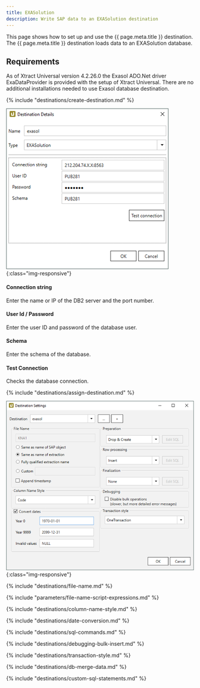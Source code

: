 ```yaml
---
title: EXASolution
description: Write SAP data to an EXASolution destination
---
```


This page shows how to set up and use the {{ page.meta.title }} destination. 
The {{ page.meta.title }} destination loads data to an EXASolution database.

## Requirements

As of Xtract Universal version 4.2.26.0 the Exasol ADO.Net driver ExaDataProvider is provided with the setup of Xtract Universal. 
There are no additional installations needed to use Exasol database destination.


{% include "destinations/create-destination.md" %}

![Destination-Details](../../assets/images/xu/documentation/destinations/exasol/destination-details.png){:class="img-responsive"}

#### Connection string
Enter the name or IP of the DB2 server and the port number. 

#### User Id / Password
Enter the user ID and password of the database user.

#### Schema
Enter the schema of the database.
  
#### Test Connection
Checks the database connection.

{% include "destinations/assign-destination.md" %}

![Destination-settings](../../assets/images/xu/documentation/destinations/exasol/destination-settings.png){:class="img-responsive"}


{% include "destinations/file-name.md" %}

{% include "parameters/file-name-script-expressions.md" %}

{% include "destinations/column-name-style.md" %}

{% include "destinations/date-conversion.md" %}

{% include "destinations/sql-commands.md" %}

{% include "destinations/debugging-bulk-insert.md" %}

{% include "destinations/transaction-style.md" %} 

{% include "destinations/db-merge-data.md" %} 

{% include "destinations/custom-sql-statements.md" %} 